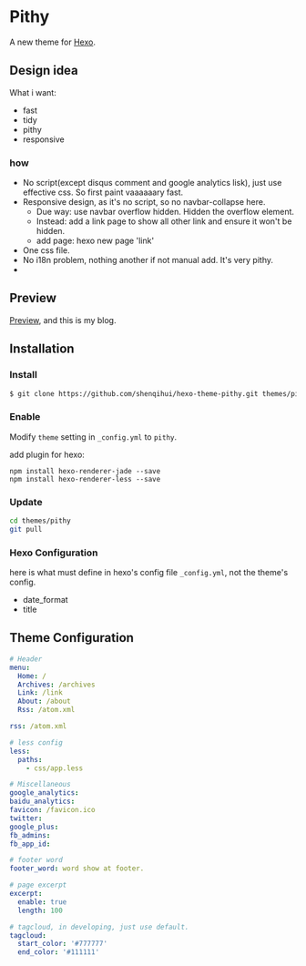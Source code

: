 # Pithy

A new theme for [Hexo](https://hexo.io/).

## Design idea
What i want:

* fast
* tidy
* pithy
* responsive

### how

* No script(except disqus comment and google analytics lisk), just use effective css. So first paint vaaaaaary fast.
* Responsive design, as it's no script, so no navbar-collapse here. 
  * Due way: use navbar overflow hidden. Hidden the overflow element.
  * Instead: add a link page to show all other link and ensure it won't be hidden.
  * add page: hexo new page 'link'
* One css file.
* No i18n problem, nothing another if not manual add. It's very pithy.
* 


## Preview
[Preview](http://blog.shenqh.com), and this is my blog.


## Installation

### Install

``` bash
$ git clone https://github.com/shenqihui/hexo-theme-pithy.git themes/pithy
```

### Enable

Modify `theme` setting in `_config.yml` to `pithy`.

add plugin for hexo:
```
npm install hexo-renderer-jade --save
npm install hexo-renderer-less --save
```

### Update

``` bash
cd themes/pithy
git pull
```

### Hexo Configuration
here is what must define in hexo's config file `_config.yml`, not the theme's config.

* date_format
* title

## Theme Configuration

``` yml
# Header
menu:
  Home: /
  Archives: /archives
  Link: /link
  About: /about
  Rss: /atom.xml

rss: /atom.xml

# less config
less:
  paths:
    - css/app.less

# Miscellaneous
google_analytics: 
baidu_analytics: 
favicon: /favicon.ico
twitter: 
google_plus: 
fb_admins:
fb_app_id:

# footer word
footer_word: word show at footer.

# page excerpt
excerpt:
  enable: true
  length: 100

# tagcloud, in developing, just use default.
tagcloud:
  start_color: '#777777'
  end_color: '#111111'
```